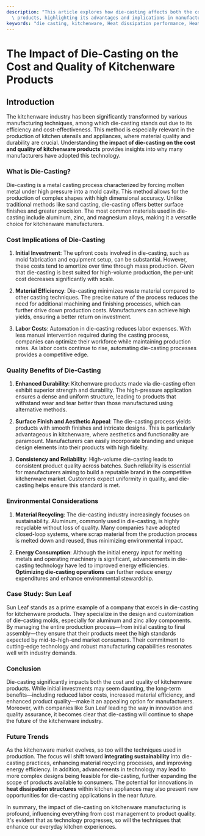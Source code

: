 ```yaml
---
description: "This article explores how die-casting affects both the cost and quality of kitchenware\
  \ products, highlighting its advantages and implications in manufacturing."
keywords: "die casting, kitchenware, Heat dissipation performance, Heat dissipation efficiency"
---
```

# The Impact of Die-Casting on the Cost and Quality of Kitchenware Products

## Introduction

The kitchenware industry has been significantly transformed by various manufacturing techniques, among which die-casting stands out due to its efficiency and cost-effectiveness. This method is especially relevant in the production of kitchen utensils and appliances, where material quality and durability are crucial. Understanding **the impact of die-casting on the cost and quality of kitchenware products** provides insights into why many manufacturers have adopted this technology.

### What is Die-Casting?

Die-casting is a metal casting process characterized by forcing molten metal under high pressure into a mold cavity. This method allows for the production of complex shapes with high dimensional accuracy. Unlike traditional methods like sand casting, die-casting offers better surface finishes and greater precision. The most common materials used in die-casting include aluminum, zinc, and magnesium alloys, making it a versatile choice for kitchenware manufacturers.

### Cost Implications of Die-Casting

1. **Initial Investment**: 
   The upfront costs involved in die-casting, such as mold fabrication and equipment setup, can be substantial. However, these costs tend to amortize over time through mass production. Given that die-casting is best suited for high-volume production, the per-unit cost decreases significantly with scale. 

2. **Material Efficiency**: 
   Die-casting minimizes waste material compared to other casting techniques. The precise nature of the process reduces the need for additional machining and finishing processes, which can further drive down production costs. Manufacturers can achieve high yields, ensuring a better return on investment.

3. **Labor Costs**: 
   Automation in die-casting reduces labor expenses. With less manual intervention required during the casting process, companies can optimize their workforce while maintaining production rates. As labor costs continue to rise, automating die-casting processes provides a competitive edge.

### Quality Benefits of Die-Casting

1. **Enhanced Durability**: 
   Kitchenware products made via die-casting often exhibit superior strength and durability. The high-pressure application ensures a dense and uniform structure, leading to products that withstand wear and tear better than those manufactured using alternative methods.

2. **Surface Finish and Aesthetic Appeal**: 
   The die-casting process yields products with smooth finishes and intricate designs. This is particularly advantageous in kitchenware, where aesthetics and functionality are paramount. Manufacturers can easily incorporate branding and unique design elements into their products with high fidelity.

3. **Consistency and Reliability**: 
   High-volume die-casting leads to consistent product quality across batches. Such reliability is essential for manufacturers aiming to build a reputable brand in the competitive kitchenware market. Customers expect uniformity in quality, and die-casting helps ensure this standard is met.

### Environmental Considerations

1. **Material Recycling**: 
   The die-casting industry increasingly focuses on sustainability. Aluminum, commonly used in die-casting, is highly recyclable without loss of quality. Many companies have adopted closed-loop systems, where scrap material from the production process is melted down and reused, thus minimizing environmental impact.

2. **Energy Consumption**: 
   Although the initial energy input for melting metals and operating machinery is significant, advancements in die-casting technology have led to improved energy efficiencies. **Optimizing die-casting operations** can further reduce energy expenditures and enhance environmental stewardship.

### Case Study: Sun Leaf

Sun Leaf stands as a prime example of a company that excels in die-casting for kitchenware products. They specialize in the design and customization of die-casting molds, especially for aluminum and zinc alloy components. By managing the entire production process—from initial casting to final assembly—they ensure that their products meet the high standards expected by mid-to-high-end market consumers. Their commitment to cutting-edge technology and robust manufacturing capabilities resonates well with industry demands.

### Conclusion

Die-casting significantly impacts both the cost and quality of kitchenware products. While initial investments may seem daunting, the long-term benefits—including reduced labor costs, increased material efficiency, and enhanced product quality—make it an appealing option for manufacturers. Moreover, with companies like Sun Leaf leading the way in innovation and quality assurance, it becomes clear that die-casting will continue to shape the future of the kitchenware industry.

### Future Trends

As the kitchenware market evolves, so too will the techniques used in production. The focus will shift toward **integrating sustainability** into die-casting practices, enhancing material recycling processes, and improving energy efficiency. In addition, advancements in technology may lead to more complex designs being feasible for die-casting, further expanding the scope of products available to consumers. The potential for innovations in **heat dissipation structures** within kitchen appliances may also present new opportunities for die-casting applications in the near future.

In summary, the impact of die-casting on kitchenware manufacturing is profound, influencing everything from cost management to product quality. It's evident that as technology progresses, so will the techniques that enhance our everyday kitchen experiences.
